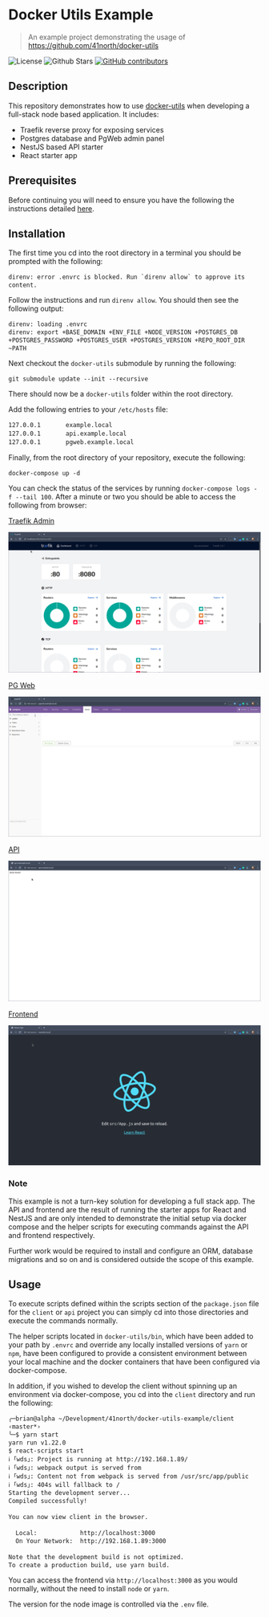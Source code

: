 # Docker Utils Example

> An example project demonstrating the usage of https://github.com/41north/docker-utils

![License](https://img.shields.io/github/license/41north/docker-utils-example?style=flat-square)
![Github Stars](https://img.shields.io/github/stars/41north/docker-utils-example.svg?style=flat-square)
[![GitHub contributors](https://img.shields.io/github/contributors/41north/docker-utils-example.svg?style=flat-square)](https://github.com/41north/docker-utils/graphs/contributors/)

## Description

This repository demonstrates how to use [docker-utils](https://github.com/41north/docker-utils) when developing a full-stack node based application.
It includes:

* Traefik reverse proxy for exposing services
* Postgres database and PgWeb admin panel
* NestJS based API starter
* React starter app 

## Prerequisites

Before continuing you will need to ensure you have the following the instructions detailed [here](https://github.com/41north/docker-utils).

## Installation

The first time you cd into the root directory in a terminal you should be prompted with the following:

```shell
direnv: error .envrc is blocked. Run `direnv allow` to approve its content.    
```

Follow the instructions and run `direnv allow`. You should then see the following output:

```shell
direnv: loading .envrc                                                                                                                                                                                                                 
direnv: export +BASE_DOMAIN +ENV_FILE +NODE_VERSION +POSTGRES_DB +POSTGRES_PASSWORD +POSTGRES_USER +POSTGRES_VERSION +REPO_ROOT_DIR ~PATH
```

Next checkout the `docker-utils` submodule by running the following:

```shell
git submodule update --init --recursive
```

There should now be a `docker-utils` folder within the root directory.

Add the following entries to your `/etc/hosts` file:

```bash
127.0.0.1       example.local
127.0.0.1       api.example.local
127.0.0.1       pgweb.example.local
```

Finally, from the root directory of your repository, execute the following:

```shell
docker-compose up -d
```

You can check the status of the services by running `docker-compose logs -f --tail 100`. After a minute or two you should 
be able to access the following from browser:

[Traefik Admin](http://localhost:8080)

![Traefik admin panel](./images/traefik.png)

[PG Web](http://pgweb.example.local)

![PG Web Admin](./images/pgweb.png)

[API](http://api.example.local)

![API hello world](./images/api.png)

[Frontend](http://example.local)
 
![Frontend hello world](./images/frontend.png)
 
### Note

This example is not a turn-key solution for developing a full stack app. The API and frontend are the result of running
the starter apps for React and NestJS and are only intended to demonstrate the initial setup via docker compose and 
the helper scripts for executing commands against the API and frontend respectively. 

Further work would be required to install and configure an ORM, database migrations and so on and is considered outside
the scope of this example.  

## Usage

To execute scripts defined within the scripts section of the `package.json` file for the `client` or `api` project you
can simply cd into those directories and execute the commands normally. 

The helper scripts located in `docker-utils/bin`, which
have been added to your path by `.envrc` and override any locally installed versions of `yarn` or `npm`, have been configured to 
provide a consistent environment between your local machine and the docker containers that have been configured via docker-compose.

In addition, if you wished to develop the client without spinning up an environment via docker-compose, you cd into the `client` 
directory and run the following:

```shell
╭─brian@alpha ~/Development/41north/docker-utils-example/client ‹master*› 
╰─$ yarn start
yarn run v1.22.0
$ react-scripts start
ℹ ｢wds｣: Project is running at http://192.168.1.89/
ℹ ｢wds｣: webpack output is served from 
ℹ ｢wds｣: Content not from webpack is served from /usr/src/app/public
ℹ ｢wds｣: 404s will fallback to /
Starting the development server...
Compiled successfully!

You can now view client in the browser.

  Local:            http://localhost:3000
  On Your Network:  http://192.168.1.89:3000

Note that the development build is not optimized.
To create a production build, use yarn build.
```

You can access the frontend via `http://localhost:3000` as you would normally, without the need to install `node` or `yarn`.

The version for the node image is controlled via the `.env` file.  
